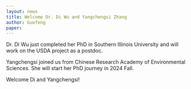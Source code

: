 ```yaml
---
layout: news
title: Welcome Dr. Di Wu and Yangchengsi Zhang
author: Guofeng
paper: 
---
```


Dr. Di Wu just completed her PhD in Southern Illinois University and will work on the USDA project as a postdoc. 

Yangchengsi joined us from Chinese Research Academy of Environmental Sciences. She will start her PhD journey in 2024 Fall. 

Welcome Di and Yangchengsi!



